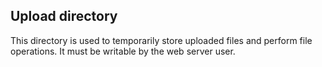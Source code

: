 Upload directory
----------------

This directory is used to temporarily store uploaded files and perform
file operations. It must be writable by the web server user.
